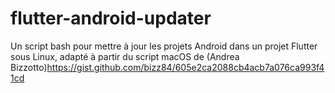 # flutter-android-updater
 Un script bash pour mettre à jour les projets Android dans un projet Flutter sous Linux, adapté à partir du script macOS de (Andrea Bizzotto)https://gist.github.com/bizz84/605e2ca2088cb4acb7a076ca993f41cd
